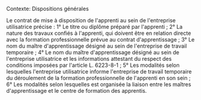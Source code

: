 Contexte: Dispositions générales

Le contrat de mise à disposition de l'apprenti au sein de l'entreprise utilisatrice précise : 1° Le titre ou diplôme préparé par l'apprenti ; 2° La nature des travaux confiés à l'apprenti, qui doivent être en relation directe avec la formation professionnelle prévue au contrat d'apprentissage ; 3° Le nom du maître d'apprentissage désigné au sein de l'entreprise de travail temporaire ; 4° Le nom du maître d'apprentissage désigné au sein de l'entreprise utilisatrice et les informations attestant du respect des conditions imposées par l'article L. 6223-8-1 ; 5° Les modalités selon lesquelles l'entreprise utilisatrice informe l'entreprise de travail temporaire du déroulement de la formation professionnelle de l'apprenti en son sein ; 6° Les modalités selon lesquelles est organisée la liaison entre les maîtres d'apprentissage et le centre de formation des apprentis.